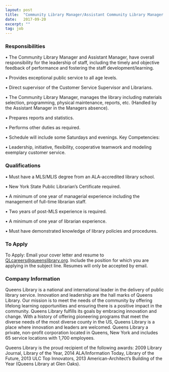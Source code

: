 ```yaml
---
layout: post
title:  "Community Library Manager/Assistant Community Library Manager - Queens Library"
date:   2017-09-20
excerpt: ""
tag: job
---
```




### Responsibilities   


• 	The Community Library Manager and Assistant Manager, have overall responsibility for the leadership of staff, including the timely and objective feedback of performance and fostering the staff development/learning.

• 	Provides exceptional public service to all age levels. 

• 	Direct supervisor of the Customer Service Supervisor and Librarians.

• 	The Community Library Manager, manages the library including materials selection, programming, physical maintenance, reports, etc. (Handled by the Assistant Manager in the Managers absence). 

• 	Prepares reports and statistics. 

• 	Performs other duties as required. 

• 	Schedule will include some Saturdays and evenings.
Key Competencies:

• 	Leadership, initiative, flexibility, cooperative teamwork and modeling exemplary customer service.



### Qualifications   


• 	Must have a MLS/MLIS degree from an ALA-accredited library school.

• 	New York State Public Librarian’s Certificate required. 

• 	A minimum of one year of managerial experience including the management of full-time librarian staff. 

• 	Two years of post-MLS experience is required. 

• 	A minimum of one year of librarian experience.

• 	Must have demonstrated knowledge of library policies and procedures.








### To Apply   

To Apply: Email your cover letter and resume to QLcareers@queenslibrary.org. Include the position for which you are applying in the subject line. Resumes will only be accepted by email.  


### Company Information   

Queens Library is a national and international leader in the delivery of public library service. Innovation and leadership are the hall marks of Queens Library. Our mission is to meet the needs of the community by offering lifelong learning opportunities and ensuring there is a positive impact in the community. Queens Library fulfills its goals by embracing innovation and change. With a history of offering pioneering programs that meet the diverse needs of the most diverse county in the US, Queens Library is a place where innovation and leaders are welcomed. Queens Library a private, non-profit corporation located in Queens, New York and includes 65 service locations with 1,700 employees.

Queens Library is the proud recipient of the following awards: 2009 Library Journal, Library of the Year, 2014 ALA/Information Today, Library of the Future, 2013 ULC Top Innovators, 2013 American-Architect’s Building of the Year (Queens Library at Glen Oaks).



